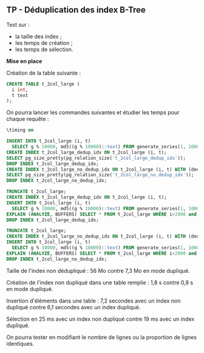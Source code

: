 ## TP - Déduplication des index B-Tree

<div class="slide-content">

Test sur :

  * la taille des index ;
  * les temps de création ;
  * les temps de sélection.

</div>

<div class="notes">

**Mise en place**

Création de la table suivante :

```sql
CREATE TABLE t_2col_large (
  i int,
  t text
);
```

On pourra lancer les commandes suivantes et étudier les temps pour chaque
requête :

```sql
\timing on

INSERT INTO t_2col_large (i, t)
  SELECT g % 10000, md5((g % 10000)::text) FROM generate_series(1, 1000000) g;
CREATE INDEX t_2col_large_dedup_idx ON t_2col_large (i, t);
SELECT pg_size_pretty(pg_relation_size('t_2col_large_dedup_idx'));
DROP INDEX t_2col_large_dedup_idx;
CREATE INDEX t_2col_large_no_dedup_idx ON t_2col_large (i, t) WITH (deduplicate_items = OFF);
SELECT pg_size_pretty(pg_relation_size('t_2col_large_no_dedup_idx'));
DROP INDEX t_2col_large_no_dedup_idx;

TRUNCATE t_2col_large;
CREATE INDEX t_2col_large_dedup_idx ON t_2col_large (i, t);
INSERT INTO t_2col_large (i, t)
  SELECT g % 10000, md5((g % 10000)::text) FROM generate_series(1, 1000000) g;
EXPLAIN (ANALYZE, BUFFERS) SELECT * FROM t_2col_large WHERE i>2000 and i<3000;
DROP INDEX t_2col_large_dedup_idx;

TRUNCATE t_2col_large;
CREATE INDEX t_2col_large_no_dedup_idx ON t_2col_large (i, t) WITH (deduplicate_items = OFF);
INSERT INTO t_2col_large (i, t)
  SELECT g % 10000, md5((g % 10000)::text) FROM generate_series(1, 1000000) g;
EXPLAIN (ANALYZE, BUFFERS) SELECT * FROM t_2col_large WHERE i>2000 and i<3000;
DROP INDEX t_2col_large_no_dedup_idx;
```

Taille de l'index non dédupliqué : 56 Mo contre 7,3 Mo en mode dupliqué.

Création de l'index non dupliqué dans une table remplie : 1,8 s contre 0,8 s
en mode dupliqué.

Insertion d'éléments dans une table : 7,2 secondes avec un index non dupliqué
contre 6,1 secondes avec un index dupliqué.

Sélection en 25 ms avec un index non dupliqué contre 19 ms avec un index
dupliqué.

On pourra tester en modifiant le nombre de lignes ou la proportion de lignes
identiques.

</div>
